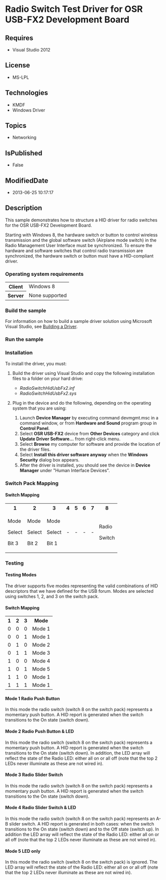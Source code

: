 # Radio Switch Test Driver for OSR USB-FX2 Development Board
## Requires
* Visual Studio 2012
## License
* MS-LPL
## Technologies
* KMDF
* Windows Driver
## Topics
* Networking
## IsPublished
* False
## ModifiedDate
* 2013-06-25 10:17:17
## Description

<div id="mainSection">
<p>This sample demonstrates how to structure a HID driver for radio switches for the OSR USB-FX2 Development Board.
</p>
<p>Starting with Windows&nbsp;8, the hardware switch or button to control wireless transmission and the global software switch (Airplane mode switch) in the Radio Management User Interface must be synchronized. To ensure the hardware and software switches that control
 radio transmission are synchronized, the hardware switch or button must have a HID-compliant driver.</p>
<h3>Operating system requirements</h3>
<table>
<tbody>
<tr>
<th>Client</th>
<td><dt>Windows&nbsp;8 </dt></td>
</tr>
<tr>
<th>Server</th>
<td><dt>None supported </dt></td>
</tr>
</tbody>
</table>
<h3>Build the sample</h3>
<p>For information on how to build a sample driver solution using Microsoft Visual Studio, see
<a href="http://msdn.microsoft.com/en-us/library/windows/hardware/ff554644">Building a Driver</a>.</p>
<h3>Run the sample</h3>
<h3><a id="Installation"></a><a id="installation"></a><a id="INSTALLATION"></a>Installation</h3>
<p>To install the driver, you must:</p>
<ol>
<li>
<p>Build the driver using Visual Studio and copy the following installation files to a folder on your hard drive:</p>
<ul>
<li><i>RadioSwitchHidUsbFx2.inf</i> </li><li><i>RadioSwitchHidUsbFx2.sys</i> </li></ul>
</li><li>
<p>Plug in the device and do the following, depending on the operating system that you are using:
</p>
<ol>
<li>Launch <b>Device Manager</b> by executing command devmgmt.msc in a command window, or from
<b>Hardware and Sound</b> program group in <b>Control Panel</b>. </li><li>Select <b>OSR USB-FX2</b> device from <b>Other Devices</b> category and click
<b>Update Driver Software…</b> from right-click menu. </li><li>Select <b>Browse</b> my computer for software and provide the location of the driver files.
</li><li>Select <b>Install this driver software anyway</b> when the <b>Windows Security</b> dialog box appears.
</li><li>After the driver is installed, you should see the device in <b>Device Manager</b> under &quot;Human Interface Devices&quot;.
</li></ol>
</li></ol>
<h3><a id="Switch_Pack_Mapping"></a><a id="switch_pack_mapping"></a><a id="SWITCH_PACK_MAPPING"></a>Switch Pack Mapping</h3>
<h4><a id="Switch_Mapping"></a><a id="switch_mapping"></a><a id="SWITCH_MAPPING"></a>Switch Mapping</h4>
<table>
<tbody>
<tr>
<th>1</th>
<th>2</th>
<th>3</th>
<th>4</th>
<th>5</th>
<th>6</th>
<th>7</th>
<th>8</th>
</tr>
<tr>
<td>
<p>Mode</p>
<p>Select</p>
<p>Bit 3</p>
</td>
<td>
<p>Mode </p>
<p>Select</p>
<p>Bit 2</p>
</td>
<td>
<p>Mode</p>
<p>Select</p>
<p>Bit 1</p>
</td>
<td>
<p>-</p>
</td>
<td>
<p>-</p>
</td>
<td>
<p>-</p>
</td>
<td>
<p>-</p>
</td>
<td>
<p>Radio</p>
<p>Switch</p>
</td>
</tr>
</tbody>
</table>
<h3><a id="Testing"></a><a id="testing"></a><a id="TESTING"></a>Testing</h3>
<h4><a id="Testing_Modes"></a><a id="testing_modes"></a><a id="TESTING_MODES"></a>Testing Modes</h4>
<p>The driver supports five modes representing the valid combinations of HID descriptors that we have defined for the USB forum. Modes are selected using switches 1, 2, and 3 on the switch pack.</p>
<h4><a id="Switch_Mapping"></a><a id="switch_mapping"></a><a id="SWITCH_MAPPING"></a>Switch Mapping</h4>
<table>
<tbody>
<tr>
<th>1</th>
<th>2</th>
<th>3</th>
<th>Mode</th>
</tr>
<tr>
<td>0</td>
<td>0</td>
<td>0</td>
<td>Mode 1</td>
</tr>
<tr>
<td>0</td>
<td>0</td>
<td>1</td>
<td>Mode 1</td>
</tr>
<tr>
<td>0</td>
<td>1</td>
<td>0</td>
<td>Mode 2</td>
</tr>
<tr>
<td>0</td>
<td>1</td>
<td>1</td>
<td>Mode 3</td>
</tr>
<tr>
<td>1</td>
<td>0</td>
<td>0</td>
<td>Mode 4</td>
</tr>
<tr>
<td>1</td>
<td>0</td>
<td>1</td>
<td>Mode 5</td>
</tr>
<tr>
<td>1</td>
<td>1</td>
<td>0</td>
<td>Mode 1</td>
</tr>
<tr>
<td>1</td>
<td>1</td>
<td>1</td>
<td>Mode 1</td>
</tr>
</tbody>
</table>
<h4><a id="Mode_1_Radio_Push_Button"></a><a id="mode_1_radio_push_button"></a><a id="MODE_1_RADIO_PUSH_BUTTON"></a>Mode 1 Radio Push Button</h4>
<p>In this mode the radio switch (switch 8 on the switch pack) represents a momentary push button. A HID report is generated when the switch transitions to the On state (switch down).</p>
<h4><a id="Mode_2_Radio_Push_Button___LED"></a><a id="mode_2_radio_push_button___led"></a><a id="MODE_2_RADIO_PUSH_BUTTON___LED"></a>Mode 2 Radio Push Button &amp; LED</h4>
<p>In this mode the radio switch (switch 8 on the switch pack) represents a momentary push button. A HID report is generated when the switch transitions to the On state (switch down). In addition, the LED array will reflect the state of the Radio LED: either
 all on or all off (note that the top 2 LEDs never illuminate as these are not wired in).</p>
<h4><a id="Mode_3_Radio_Slider_Switch"></a><a id="mode_3_radio_slider_switch"></a><a id="MODE_3_RADIO_SLIDER_SWITCH"></a>Mode 3 Radio Slider Switch</h4>
<p>In this mode the radio switch (switch 8 on the switch pack) represents a momentary push button. A HID report is generated when the switch transitions to the On state (switch down).</p>
<h4><a id="Mode_4_Radio_Slider_Switch___LED"></a><a id="mode_4_radio_slider_switch___led"></a><a id="MODE_4_RADIO_SLIDER_SWITCH___LED"></a>Mode 4 Radio Slider Switch &amp; LED</h4>
<p>In this mode the radio switch (switch 8 on the switch pack) represents an A-B slider switch. A HID report is generated in both cases: when the switch transitions to the On state (switch down) and to the Off state (switch up). In addition the LED array will
 reflect the state of the Radio LED: either all on or all off (note that the top 2 LEDs never illuminate as these are not wired in).</p>
<h4><a id="Mode_5_LED_only"></a><a id="mode_5_led_only"></a><a id="MODE_5_LED_ONLY"></a>Mode 5 LED only</h4>
<p>In this mode the radio switch (switch 8 on the switch pack) is ignored. The LED array will reflect the state of the Radio LED: either all on or all off (note that the top 2 LEDs never illuminate as these are not wired in).</p>
</div>
